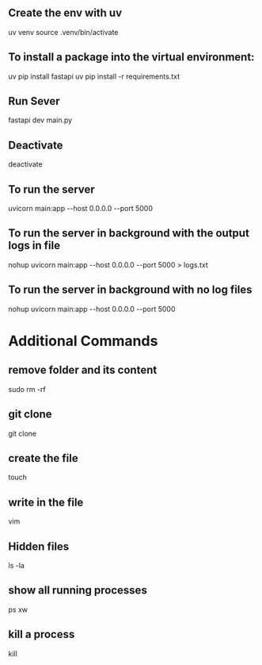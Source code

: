 ## Create the env with uv
uv venv
source .venv/bin/activate

## To install a package into the virtual environment:
uv pip install fastapi
uv pip install -r requirements.txt

## Run Sever
fastapi dev main.py

## Deactivate 
deactivate

## To run the server
uvicorn main:app --host 0.0.0.0 --port 5000 

## To run the server in background with the output logs in file 
nohup uvicorn main:app --host 0.0.0.0 --port 5000  > logs.txt
 
## To run the server in background with no log files
nohup uvicorn main:app --host 0.0.0.0 --port 5000 


# Additional Commands
## remove folder and its content
sudo rm -rf <folder>

##  git clone
git clone <url>

## create the file
touch <file>

## write in the file
vim <file>

## Hidden files
ls -la

## show all running processes
ps xw

## kill a process
kill <PID>